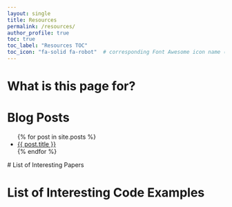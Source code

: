 ```yaml
---
layout: single
title: Resources
permalink: /resources/
author_profile: true
toc: true
toc_label: "Resources TOC"
toc_icon: "fa-solid fa-robot"  # corresponding Font Awesome icon name (without fa prefix)
---
```

# What is this page for?

# Blog Posts
<ul>
  {% for post in site.posts %}
    <li>
      <a href="{{ post.url }}">{{ post.title }}</a>
    </li>
  {% endfor %}
</ul>
# List of Interesting Papers

# List of Interesting Code Examples